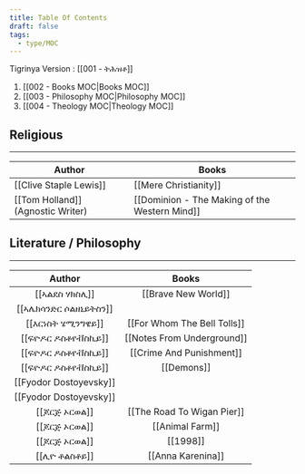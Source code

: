 ```yaml
---
title: Table Of Contents
draft: false
tags:
  - type/MOC
---
```

Tigrinya Version : [[001 - ትሕዝቶ]]

1. [[002 - Books MOC|Books MOC]]
2. [[003 - Philosophy MOC|Philosophy MOC]]
3. [[004 - Theology MOC|Theology MOC]]


## Religious
---

| Author                            | Books                                         |
| --------------------------------- | --------------------------------------------- |
| [[Clive Staple Lewis]]            | [[Mere Christianity]]                         |
| [[Tom Holland]] (Agnostic Writer) | [[Dominion - The Making of the Western Mind]] |

##  Literature / Philosophy
---

|           Author           |            Books            |
|:--------------------------:|:---------------------------:|
|     [[ኣልደስ ሃክስሊ]]      |     [[Brave New World]]     |
| [[ኣሌክሳንድር ሶልዘኒይትስን]] |                             |
|    [[እርነስት ሄሚንግዌይ]]    | [[For Whom The Bell Tolls]] |
|   [[ፍዮዶር ዶስቶየቭስኪይ]]    | [[Notes From Underground]]  |
|   [[ፍዮዶር ዶስቶየቭስኪይ]]    |  [[Crime And Punishment]]   |
|   [[ፍዮዶር ዶስቶየቭስኪይ]]    |         [[Demons]]          |
|   [[Fyodor Dostoyevsky]]   |                             |
|   [[Fyodor Dostoyevsky]]   |                             |
|     [[ጆርጅ ኦርወል]]      | [[The Road To Wigan Pier]]  |
|     [[ጆርጅ ኦርወል]]      |       [[Animal Farm]]       |
|     [[ጆርጅ ኦርወል]]      |          [[1998]]           |
|      [[ሊዮ ቶልስቶይ]]       |      [[Anna Karenina]]      |
